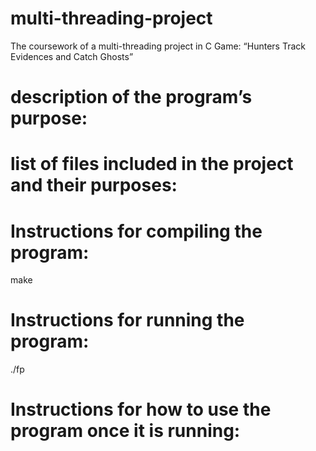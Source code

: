 # multi-threading-project
The coursework of a multi-threading project in C
Game: “Hunters Track Evidences and Catch Ghosts”

# description of the program’s purpose:

# list of files included in the project and their purposes:

# Instructions for compiling the program:
make

# Instructions for running the program:
./fp

# Instructions for how to use the program once it is running:
